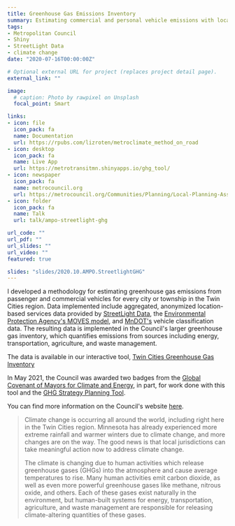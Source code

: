```yaml
---
title: Greenhouse Gas Emissions Inventory
summary: Estimating commercial and personal vehicle emissions with location-based services data
tags:
- Metropolitan Council
- Shiny
- StreetLight Data
- climate change
date: "2020-07-16T00:00:00Z"

# Optional external URL for project (replaces project detail page).
external_link: ""

image:
  # caption: Photo by rawpixel on Unsplash
  focal_point: Smart

links:
- icon: file
  icon_pack: fa
  name: Documentation
  url: https://rpubs.com/lizroten/metroclimate_method_on_road
- icon: desktop
  icon_pack: fa
  name: Live App
  url: https://metrotransitmn.shinyapps.io/ghg_tool/
- icon: newspaper
  icon_pack: fa
  name: metrocouncil.org
  url: https://metrocouncil.org/Communities/Planning/Local-Planning-Assistance/Greenhouse-Gas-Inventory.aspx
- icon: folder
  icon_pack: fa
  name: Talk
  url: talk/ampo-streetlight-ghg

url_code: ""
url_pdf: ""
url_slides: ""
url_video: ""
featured: true

slides: "slides/2020.10.AMPO.StreetlightGHG"
---
```



I developed a methodology for estimating greenhouse gas emissions from passenger and commercial vehicles for every city or township in the Twin Cities region. Data implemented include aggregated, anonymized location-based services data provided by [StreetLight Data](https://www.streetlightdata.com/), the [Environmental Protection Agency's MOVES model](https://www.epa.gov/moves), and [MnDOT's](https://www.dot.state.mn.us/traffic/data/) vehicle classification data. The resulting data is implemented in the Council's larger greenhouse gas inventory, which quantifies emissions from sources including energy, transportation, agriculture, and waste management.  

The data is available in our interactive tool, [Twin Cities Greenhouse Gas Inventory](https://metrotransitmn.shinyapps.io/ghg_tool/)

In May 2021, the Council was awarded two badges from the [Global Covenant of Mayors for Climate and Energy](https://metrocouncil.org/News-Events/Council-News/Newsletters/Climate-badges-Global-Covenant-of-Mayors-2021.aspx), in part, for work done with this tool and the [GHG Strategy Planning Tool](/project/greenhouse-gas-strategy).

You can find more information on the Council's website [here](https://metrocouncil.org/tcghginventory.aspx).

> Climate change is occurring all around the world, including right here in the Twin Cities region. Minnesota has already experienced more extreme rainfall and warmer winters due to climate change, and more changes are on the way. The good news is that local jurisdictions can take meaningful action now to address climate change. 
>
> The climate is changing due to human activities which release greenhouse gases (GHGs) into the atmosphere and cause average temperatures to rise. Many human activities emit carbon dioxide, as well as even more powerful greenhouse gases like methane, nitrous oxide, and others. Each of these gases exist naturally in the environment, but human-built systems for energy, transportation, agriculture, and waste management are responsible for releasing climate-altering quantities of these gases. 
